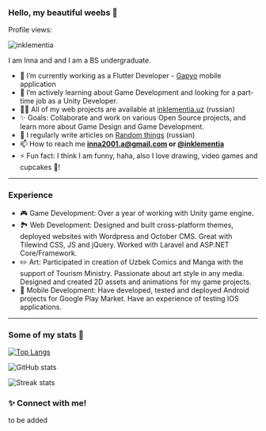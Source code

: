 ### Hello, my beautiful weebs 👋
Profile views: <p align="left"> <img src="https://komarev.com/ghpvc/?username=inklementia&label=Profile%20views&color=0e75b6&style=flat" alt="inklementia" /> </p>
I am Inna and and I am a BS undergraduate.

<!--
**Inklementia/Inklementia** is a ✨ _special_ ✨ repository because its `README.md` (this file) appears on your GitHub profile.

Here are some ideas to get you started:

- 🔭 I’m currently working on ...
- 🌱 I’m currently learning ...
- 👯 I’m looking to collaborate on ...
- 🤔 I’m looking for help with ...
- 💬 Ask me about ...
- 📫 How to reach me: ...
- 😄 Pronouns: ...
- ⚡ Fun fact: ...
-->
- 🔭 I’m currently working as a Flutter Developer - [Gapyo](https://apps.apple.com/uz/app/gapyo/id1626463243)  mobile application
- 🌱 I’m actively learning about Game Development and looking for a part-time job as a Unity Developer.
- 👨‍💻 All of my web projects are available at [inklementia.uz](https://inklementia.uz) (russian)
- ✨ Goals: Collaborate and work on various Open Source projects, and learn more about Game Design and Game Development.
- 📝 I regularly write articles on [Random things](https://t.me/inklementia_writes) (russian)
- 📫 How to reach me **inna2001.a@gmail.com or [@inklementia](https://t.me/inklementia)** 
- ⚡ Fun fact: I think I am funny, haha, also I love drawing, video games and cupcakes 🧁!

 ***

 ### Experience 
 - 🎮 Game Development: Over a year of working with Unity game engine.
 - 🏞️ Web Development: Designed and built cross-platform themes, deployed websites with Wordpress and October CMS. Great with Tilewind CSS, JS and jQuery. Worked with Laravel and ASP.NET Core/Framework. 
 - ✏️ Art: Participated in creation of Uzbek Comics and Manga with the support of Tourism Ministry. Passionate about art style in any media. Designed and created 2D assets and animations for my game projects. 
 - 📱 Mobile Development: Have developed, tested and deployed Android projects for Google Play Market. Have an experience of testing IOS applications. 
 
 ***
 ### Some of my stats 🎯
[![Top Langs](https://github-readme-stats.vercel.app/api/top-langs/?username=inklementia&layout=compact&theme=vue)](https://github.com/anuraghazra/github-readme-stats)

![GitHub stats](https://github-readme-stats.vercel.app/api?username=inklementia&show_icons=true&count_private=true&theme=vue)

![Streak stats](https://github-readme-streak-stats.herokuapp.com/?user=inklementia&theme=vue)

 ### ✨ Connect with me!
to be added
